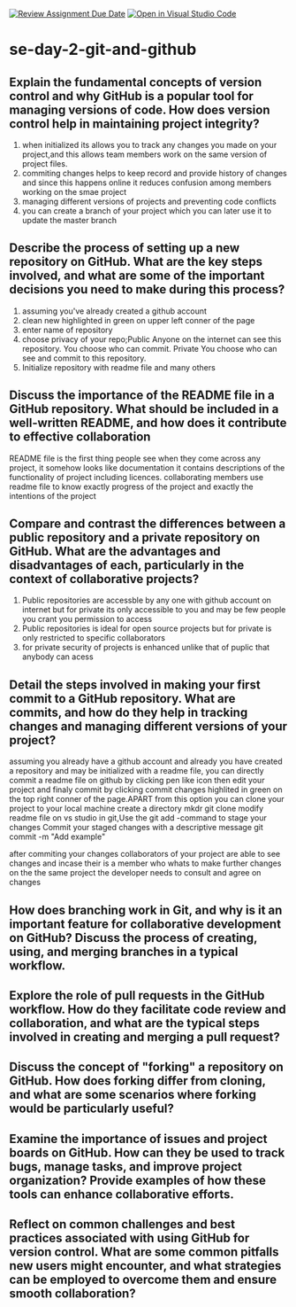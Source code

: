 [![Review Assignment Due Date](https://classroom.github.com/assets/deadline-readme-button-22041afd0340ce965d47ae6ef1cefeee28c7c493a6346c4f15d667ab976d596c.svg)](https://classroom.github.com/a/8wgCKhpZ)
[![Open in Visual Studio Code](https://classroom.github.com/assets/open-in-vscode-2e0aaae1b6195c2367325f4f02e2d04e9abb55f0b24a779b69b11b9e10269abc.svg)](https://classroom.github.com/online_ide?assignment_repo_id=16247885&assignment_repo_type=AssignmentRepo)
# se-day-2-git-and-github
## Explain the fundamental concepts of version control and why GitHub is a popular tool for managing versions of code. How does version control help in maintaining project integrity?

1. when initialized its allows you to track any changes you made on your project,and this allows team members work on the same version of project files.
2. commiting changes helps to keep record and provide history of changes and since this happens online it reduces confusion among members working on the smae project
3. managing different versions of projects and preventing code conflicts
4. you can create a branch of your project which you can later use it to update the master branch

## Describe the process of setting up a new repository on GitHub. What are the key steps involved, and what are some of the important decisions you need to make during this process?
1. assuming you've already created a github account
2. clean new highlighted in green on upper left conner of the page
3. enter name of repository
4. choose privacy of your repo;Public
Anyone on the internet can see this repository. You choose who can commit.
Private
You choose who can see and commit to this repository.
5. Initialize repository with readme file and many others


## Discuss the importance of the README file in a GitHub repository. What should be included in a well-written README, and how does it contribute to effective collaboration
 README file is the first thing people see when they come across any project, it somehow looks like documentation
it contains descriptions of the functionality of project including licences.
collaborating members use readme file to know exactly progress of the project and exactly the intentions of the project

 
## Compare and contrast the differences between a public repository and a private repository on GitHub. What are the advantages and disadvantages of each, particularly in the context of collaborative projects?
1. Public repositories are accessble by any one with github account on internet but for private its only accessible to you and may be few people you  crant you permission to access
2. Public repositories is ideal for open source projects but for private is only restricted to specific collaborators
3. for private security of projects is enhanced unlike that of puplic that anybody can acess

## Detail the steps involved in making your first commit to a GitHub repository. What are commits, and how do they help in tracking changes and managing different versions of your project?
assuming you already have a github account and already you have created a repository and may be initialized with a readme file, you can directly commit a readme file on github by clicking pen like icon then edit your project and finaly commit by clicking commit changes highlited in green on the top right conner of the page.APART from this option you can clone your project to your local machine 
create a directory
mkdr <name of your folder>
git clone <paste your link>
modify readme file on vs studio
in git,Use the git add -command to stage your changes
Commit your staged changes with a descriptive message
git commit -m "Add example"

after commiting your changes collaborators of your project are able to see changes and incase their is a member who whats to make further changes on the the same project the developer needs to consult and agree on changes



## How does branching work in Git, and why is it an important feature for collaborative development on GitHub? Discuss the process of creating, using, and merging branches in a typical workflow.

## Explore the role of pull requests in the GitHub workflow. How do they facilitate code review and collaboration, and what are the typical steps involved in creating and merging a pull request?

## Discuss the concept of "forking" a repository on GitHub. How does forking differ from cloning, and what are some scenarios where forking would be particularly useful?

## Examine the importance of issues and project boards on GitHub. How can they be used to track bugs, manage tasks, and improve project organization? Provide examples of how these tools can enhance collaborative efforts.

## Reflect on common challenges and best practices associated with using GitHub for version control. What are some common pitfalls new users might encounter, and what strategies can be employed to overcome them and ensure smooth collaboration?
